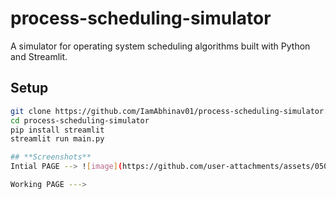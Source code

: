 # process-scheduling-simulator


A simulator for operating system scheduling algorithms built with Python and Streamlit.

## Setup
```bash
git clone https://github.com/IamAbhinav01/process-scheduling-simulator.git
cd process-scheduling-simulator
pip install streamlit
streamlit run main.py

## **Screenshots**
Intial PAGE --> ![image](https://github.com/user-attachments/assets/0508efe1-b87e-4262-a417-87c013445220)

Working PAGE ---> 
